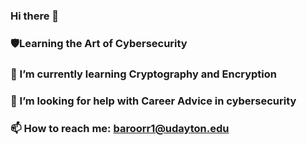### Hi there 👋
### 🛡️Learning the Art of Cybersecurity 
### 🌱 I’m currently learning Cryptography and Encryption
### 🤔 I’m looking for help with Career Advice in cybersecurity
### 📫 How to reach me: baroorr1@udayton.edu

<!--
**baroorr1/baroorr1** is a ✨ _special_ ✨ repository because its `README.md` (this file) appears on your GitHub profile.

Here are some ideas to get you started:

- 🛡️Learning the Art of Cybersecurity 
- 🌱 I’m currently learning Cryptography and Encryption
- 👯 I’m looking to collaborate on ...
- 🤔 I’m looking for help with Career Advice in cybersecurity
- 📫 How to reach me: baroorr1@udayton.edu
-->

